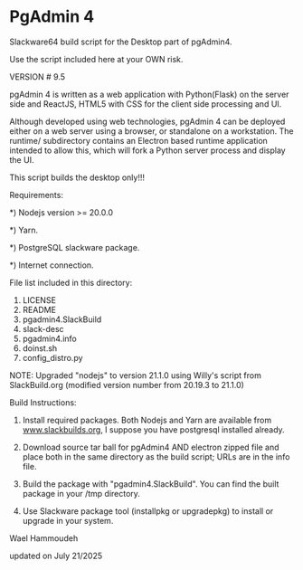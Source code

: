 PgAdmin 4
=========

Slackware64 build script for the Desktop part of pgAdmin4.

Use the script included here at your OWN risk.

VERSION # 9.5

pgAdmin 4 is written as a web application with Python(Flask) on the server side
and ReactJS, HTML5 with CSS for the client side processing and UI.

Although developed using web technologies, pgAdmin 4 can be deployed either on
a web server using a browser, or standalone on a workstation. The runtime/
subdirectory contains an Electron based runtime application intended to allow this,
which will fork a Python server process and display the UI.

This script builds the desktop only!!!

Requirements:

 *) Nodejs version >= 20.0.0

 *) Yarn.

 *) PostgreSQL slackware package.

 *) Internet connection.

File list included in this directory:
 1) LICENSE
 2) README
 3) pgadmin4.SlackBuild
 4) slack-desc
 5) pgadmin4.info
 6) doinst.sh
 7) config_distro.py

NOTE:
Upgraded "nodejs" to version 21.1.0 using Willy's script from SlackBuild.org
(modified version number from 20.19.3 to 21.1.0)

Build Instructions:

 1) Install required packages. Both Nodejs and Yarn are available from
    www.slackbuilds.org, I suppose you have postgresql installed already.

 2) Download source tar ball for pgAdmin4 AND electron zipped file and place both
     in the same directory as the build script; URLs are in the info file.

 3) Build the package with "pgadmin4.SlackBuild". You can find the built
    package in your /tmp directory.

 4) Use Slackware package tool (installpkg or upgradepkg) to install or
     upgrade in your system.

Wael Hammoudeh

updated on July 21/2025
